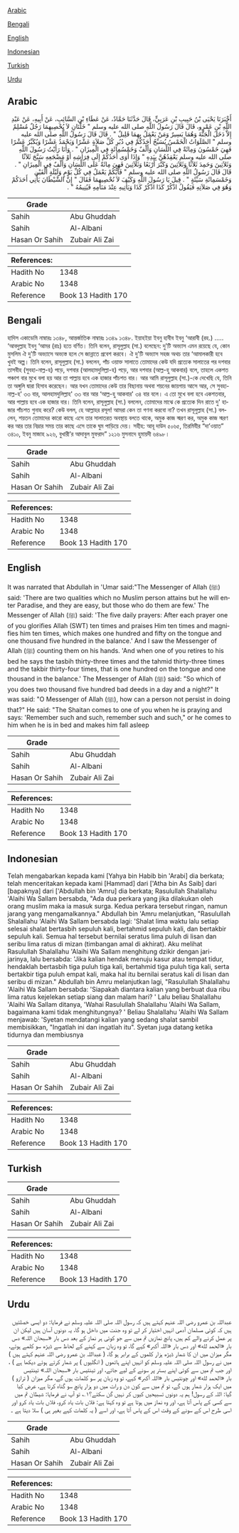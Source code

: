 [Arabic](#arabic)

[Bengali](#bengali)

[English](#english)

[Indonesian](#indonesian)

[Turkish](#turkish)

[Urdu](#urdu)

## Arabic


<div dir="rtl" lang="ar" style={{fontSize:'larger',backgroundColor:'#f8f9fa',padding:20}}>
أَخْبَرَنَا يَحْيَى بْنُ حَبِيبِ بْنِ عَرَبِيٍّ، قَالَ حَدَّثَنَا حَمَّادٌ، عَنْ عَطَاءِ بْنِ السَّائِبِ، عَنْ أَبِيهِ، عَنْ عَبْدِ اللَّهِ بْنِ عَمْرٍو، قَالَ قَالَ رَسُولُ اللَّهِ صلى الله عليه وسلم ‏"‏ خَلَّتَانِ لاَ يُحْصِيهِمَا رَجُلٌ مُسْلِمٌ إِلاَّ دَخَلَ الْجَنَّةَ وَهُمَا يَسِيرٌ وَمَنْ يَعْمَلُ بِهِمَا قَلِيلٌ ‏"‏ ‏.‏ قَالَ قَالَ رَسُولُ اللَّهِ صلى الله عليه وسلم ‏"‏ الصَّلَوَاتُ الْخَمْسُ يُسَبِّحُ أَحَدُكُمْ فِي دُبُرِ كُلِّ صَلاَةٍ عَشْرًا وَيَحْمَدُ عَشْرًا وَيُكَبِّرُ عَشْرًا فَهِيَ خَمْسُونَ وَمِائَةٌ فِي اللِّسَانِ وَأَلْفٌ وَخَمْسُمِائَةٍ فِي الْمِيزَانِ ‏"‏ ‏.‏ وَأَنَا رَأَيْتُ رَسُولَ اللَّهِ صلى الله عليه وسلم يَعْقِدُهُنَّ بِيَدِهِ ‏"‏ وَإِذَا أَوَى أَحَدُكُمْ إِلَى فِرَاشِهِ أَوْ مَضْجَعِهِ سَبَّحَ ثَلاَثًا وَثَلاَثِينَ وَحَمِدَ ثَلاَثًا وَثَلاَثِينَ وَكَبَّرَ أَرْبَعًا وَثَلاَثِينَ فَهِيَ مِائَةٌ عَلَى اللِّسَانِ وَأَلْفٌ فِي الْمِيزَانِ ‏"‏ ‏.‏ قَالَ قَالَ رَسُولُ اللَّهِ صلى الله عليه وسلم ‏"‏ فَأَيُّكُمْ يَعْمَلُ فِي كُلِّ يَوْمٍ وَلَيْلَةٍ أَلْفَيْنِ وَخَمْسَمِائَةِ سَيِّئَةٍ ‏"‏ ‏.‏ قِيلَ يَا رَسُولَ اللَّهِ وَكَيْفَ لاَ نُحْصِيهِمَا فَقَالَ ‏"‏ إِنَّ الشَّيْطَانَ يَأْتِي أَحَدَكُمْ وَهُوَ فِي صَلاَتِهِ فَيَقُولُ اذْكُرْ كَذَا اذْكُرْ كَذَا وَيَأْتِيهِ عِنْدَ مَنَامِهِ فَيُنِيمُهُ ‏"‏ ‏.‏
</div>
<div style={{backgroundColor:'#f8f9fa',padding:20, marginBottom: 10}}><table> <thead> <tr> <th>Grade</th> <th></th> </tr> </thead> <tbody> <tr><td>Sahih</td><td>Abu Ghuddah</td></tr><tr><td>Sahih</td><td>Al-Albani</td></tr><tr><td>Hasan Or Sahih</td><td>Zubair Ali Zai</td></tr></tbody></table><table> <thead> <tr> <th>References:</th> <th></th> </tr> </thead> <tbody><tr><td>Hadith No</td><td>1348</td></tr><tr><td>Arabic No</td><td>1348</td></tr><tr><td>Reference</td><td>Book 13 Hadith 170</td></tr></tbody></table></div>

## Bengali


<div dir="ltr" lang="bn" style={{fontSize:'larger',backgroundColor:'#f8f9fa',padding:20}}>
হাদিস একাডেমি নাম্বারঃ ১৩৪৮, আন্তর্জাতিক নাম্বারঃ ১৩৪৯ ১৩৪৮. ইয়াহইয়া ইবনু হাবীব ইবনু ‘আরাবী (রহ.) ..... ‘আবদুল্লাহ ইবনু ‘আমর (রাঃ) হতে বর্ণিত। তিনি বলেন, রাসূলুল্লাহ (সা.) বলেছেন: দু'টি অভ্যাস এমন রয়েছে যে, কোন মুসলিম ঐ দু'টি অভ্যাসে অভ্যস্ত হলে সে জান্নাতে প্রবেশ করবে। ঐ দু'টি অভ্যাস সহজ অথচ তার ‘আমালকারী হবে খুবই অল্প। তিনি বলেন, রাসূলুল্লাহ (সা.) বললেন, পাঁচ ওয়াক্ত সালাতে তোমাদের কেউ যদি প্রত্যেক সালাতের পর দশবার তাসবীহ (সুবহা-নাল্ল-হ) পড়ে, দশবার (আলহামদুলিল্লা-হ) পড়ে, আর দশবার (আল্ল-হু আকবার) বলে, তাহলে একশত পঞ্চাশ বার মুখে বলা হয় আর তা পাল্লায় হবে এক হাজার পাঁচশত বার। আর আমি রাসূলুল্লাহ (সা.)-কে দেখেছি যে, তিনি তা অঙ্গুলি দ্বারা হিসাব করেছেন। আর যখন তোমাদের কেউ তার বিছানায় অথবা শয়নের জায়গায় আসে আর, সে সুবহা-নাল্ল-হ' ৩৩ বার, আলহামদুলিল্লাহ' ৩৩ বার আর ‘আল্ল-হু আকবার' ৩৪ বার বলে। এ তো মুখে বলা হবে একশতবার, আর পাল্লায় হবে এক হাজার বার। তিনি বলেন, রাসূলুল্লাহ (সা.) বললেন, তোমাদের মাঝে কে প্রত্যেক দিন রাতে দু' হাজার পাঁচশত গুনাহ করে? কেউ বলল, হে আল্লাহর রসূল! আমরা কেন তা গণনা করবো না? তখন রাসূলুল্লাহ (সা.) বললেন, শয়তন তোমাদের কারো কাছে এসে তার সালাতরত অবস্থায় বলতে থাকে, অমুক কাজ স্মরণ কর, অমুক কাজ স্মরণ কর আর তার নিদ্রার সময় তার কাছে এসে তাকে ঘুম পাড়িয়ে দেয়। সহীহ: আবূ দাউদ ৫০৬৫, তিরমিযীর “দা’ওয়াত” ৩৪১০, ইবনু মাজাহ ৯২৬, বুখারী’র আদাবুল মুফরাদ” ১২১৬ মুসনাদে হুমায়দী ৬৪৯৮।
</div>
<div style={{backgroundColor:'#f8f9fa',padding:20, marginBottom: 10}}><table> <thead> <tr> <th>Grade</th> <th></th> </tr> </thead> <tbody> <tr><td>Sahih</td><td>Abu Ghuddah</td></tr><tr><td>Sahih</td><td>Al-Albani</td></tr><tr><td>Hasan Or Sahih</td><td>Zubair Ali Zai</td></tr></tbody></table><table> <thead> <tr> <th>References:</th> <th></th> </tr> </thead> <tbody><tr><td>Hadith No</td><td>1348</td></tr><tr><td>Arabic No</td><td>1348</td></tr><tr><td>Reference</td><td>Book 13 Hadith 170</td></tr></tbody></table></div>

## English


<div dir="ltr" lang="en" style={{fontSize:'larger',backgroundColor:'#f8f9fa',padding:20}}>
It was narrated that Abdullah in 'Umar said:"The Messenger of Allah (ﷺ) said: 'There are two qualities which no Muslim person attains but he will enter Paradise, and they are easy, but those who do them are few.' The Messenger of Allah (ﷺ) said: 'The five daily prayers: After each prayer one of you glorifies Allah (SWT) ten times and praises Him ten times and magnifies him ten times, which makes one hundred and fifty on the tongue and one thousand five hundred in the balance.' And I saw the Messenger of Allah (ﷺ) counting them on his hands. 'And when one of you retires to his bed he says the tasbih thirty-three times and the tahmid thirty-three times and the takbir thirty-four times, that is one hundred on the tongue and one thousand in the balance.' The Messenger of Allah (ﷺ) said: "So which of you does two thousand five hundred bad deeds in a day and a night?" It was said: "O Messenger of Allah (ﷺ), how can a person not persist in doing that?" He said: "The Shaitan comes to one of you when he is praying and says: 'Remember such and such, remember such and such," or he comes to him when he is in bed and makes him fall asleep
</div>
<div style={{backgroundColor:'#f8f9fa',padding:20, marginBottom: 10}}><table> <thead> <tr> <th>Grade</th> <th></th> </tr> </thead> <tbody> <tr><td>Sahih</td><td>Abu Ghuddah</td></tr><tr><td>Sahih</td><td>Al-Albani</td></tr><tr><td>Hasan Or Sahih</td><td>Zubair Ali Zai</td></tr></tbody></table><table> <thead> <tr> <th>References:</th> <th></th> </tr> </thead> <tbody><tr><td>Hadith No</td><td>1348</td></tr><tr><td>Arabic No</td><td>1348</td></tr><tr><td>Reference</td><td>Book 13 Hadith 170</td></tr></tbody></table></div>

## Indonesian


<div dir="ltr" lang="id" style={{fontSize:'larger',backgroundColor:'#f8f9fa',padding:20}}>
Telah mengabarkan kepada kami [Yahya bin Habib bin 'Arabi] dia berkata; telah menceritakan kepada kami [Hammad] dari ['Atha bin As Saib] dari [bapaknya] dari ['Abdullah bin 'Amru] dia berkata; Rasulullah Shalallahu 'Alaihi Wa Sallam bersabda, "Ada dua perkara yang jika dilakukan oleh orang muslim maka ia masuk surga. Kedua perkara tersebut ringan, namun jarang yang mengamalkannya." Abdullah bin 'Amru melanjutkan, "Rasulullah Shalallahu 'Alaihi Wa Sallam bersabda lagi: 'Shalat lima waktu lalu setiap selesai shalat bertasbih sepuluh kali, bertahmid sepuluh kali, dan bertakbir sepuluh kali. Semua hal tersebut bernilai seratus lima puluh di lisan dan seribu lima ratus di mizan (timbangan amal di akhirat). Aku melihat Rasulullah Shalallahu 'Alaihi Wa Sallam menghitung dzikir dengan jari-jarinya, lalu bersabda: 'Jika kalian hendak menuju kasur atau tempat tidur, hendaklah bertasbih tiga puluh tiga kali, bertahmid tiga puluh tiga kali, serta bertakbir tiga puluh empat kali, maka hal itu bernilai seratus kali di lisan dan seribu di mizan." Abdullah bin Amru melanjutkan lagi, "Rasulullah Shalallahu 'Alaihi Wa Sallam bersabda: 'Siapakah diantara kalian yang berbuat dua ribu lima ratus kejelekan setiap siang dan malam hari? ' Lalu beliau Shalallahu 'Alaihi Wa Sallam ditanya, 'Wahai Rasulullah Shalallahu 'Alaihi Wa Sallam, bagaimana kami tidak menghitungnya? ' Beliau Shalallahu 'Alaihi Wa Sallam menjawab: 'Syetan mendatangi kalian yang sedang shalat sambil membisikkan, "Ingatlah ini dan ingatlah itu". Syetan juga datang ketika tidurnya dan membiusnya
</div>
<div style={{backgroundColor:'#f8f9fa',padding:20, marginBottom: 10}}><table> <thead> <tr> <th>Grade</th> <th></th> </tr> </thead> <tbody> <tr><td>Sahih</td><td>Abu Ghuddah</td></tr><tr><td>Sahih</td><td>Al-Albani</td></tr><tr><td>Hasan Or Sahih</td><td>Zubair Ali Zai</td></tr></tbody></table><table> <thead> <tr> <th>References:</th> <th></th> </tr> </thead> <tbody><tr><td>Hadith No</td><td>1348</td></tr><tr><td>Arabic No</td><td>1348</td></tr><tr><td>Reference</td><td>Book 13 Hadith 170</td></tr></tbody></table></div>

## Turkish


<div dir="ltr" lang="tr" style={{fontSize:'larger',backgroundColor:'#f8f9fa',padding:20}}>

</div>
<div style={{backgroundColor:'#f8f9fa',padding:20, marginBottom: 10}}><table> <thead> <tr> <th>Grade</th> <th></th> </tr> </thead> <tbody> <tr><td>Sahih</td><td>Abu Ghuddah</td></tr><tr><td>Sahih</td><td>Al-Albani</td></tr><tr><td>Hasan Or Sahih</td><td>Zubair Ali Zai</td></tr></tbody></table><table> <thead> <tr> <th>References:</th> <th></th> </tr> </thead> <tbody><tr><td>Hadith No</td><td>1348</td></tr><tr><td>Arabic No</td><td>1348</td></tr><tr><td>Reference</td><td>Book 13 Hadith 170</td></tr></tbody></table></div>

## Urdu


<div dir="rtl" lang="ur" style={{fontSize:'larger',backgroundColor:'#f8f9fa',padding:20}}>
عبداللہ بن عمرو رضی اللہ عنہم کہتے ہیں کہ رسول اللہ صلی اللہ علیہ وسلم نے فرمایا: دو ایسی خصلتیں ہیں کہ کوئی مسلمان آدمی انہیں اختیار کر لے تو وہ جنت میں داخل ہو گا، یہ دونوں آسان ہیں لیکن ان پر عمل کرنے والے کم ہیں، پانچ نمازیں تم میں سے جو کوئی ہر نماز کے بعد دس بار «سبحان اللہ» دس بار «الحمد لله» اور دس بار «اللہ أكبر» کہے گا، تو وہ زبان سے کہنے کے لحاظ سے ڈیڑھ سو کلمے ہوئے، مگر میزان میں ان کا شمار ڈیڑھ ہزار کلموں کے برابر ہو گا، ( عبداللہ بن عمرو رضی اللہ عنہم کہتے ہیں ) میں نے رسول اللہ صلی اللہ علیہ وسلم کو انہیں اپنے ہاتھوں ( انگلیوں ) پر شمار کرتے ہوئے دیکھا ہے ) ، اور جب تم میں سے کوئی اپنے بستر پر سونے کے لیے جائے، اور تینتیس بار «سبحان اللہ» تینتیس بار «الحمد لله» اور چونتیس بار «اللہ أكبر» کہے، تو وہ زبان پر سو کلمات ہوں گے، مگر میزان ( ترازو ) میں ایک ہزار شمار ہوں گے، تو تم میں سے کون دن و رات میں دو ہزار پانچ سو گناہ کرتا ہے، عرض کیا گیا: اللہ کے رسول! ہم یہ دونوں تسبیحیں کیوں کر نہیں گن سکتے؟۱؎ تو آپ نے فرمایا: شیطان تم میں سے کسی کے پاس آتا ہے، اور وہ نماز میں ہوتا ہے تو وہ کہتا ہے: فلاں بات یاد کرو، فلاں بات یاد کرو اور اسی طرح اس کے سونے کے وقت اس کے پاس آتا ہے، اور اسے ( یہ کلمات کہے بغیر ہی ) سلا دیتا ہے ۔
</div>
<div style={{backgroundColor:'#f8f9fa',padding:20, marginBottom: 10}}><table> <thead> <tr> <th>Grade</th> <th></th> </tr> </thead> <tbody> <tr><td>Sahih</td><td>Abu Ghuddah</td></tr><tr><td>Sahih</td><td>Al-Albani</td></tr><tr><td>Hasan Or Sahih</td><td>Zubair Ali Zai</td></tr></tbody></table><table> <thead> <tr> <th>References:</th> <th></th> </tr> </thead> <tbody><tr><td>Hadith No</td><td>1348</td></tr><tr><td>Arabic No</td><td>1348</td></tr><tr><td>Reference</td><td>Book 13 Hadith 170</td></tr></tbody></table></div>